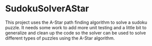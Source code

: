 # SudokuSolverAStar

This project uses the A-Star path finding algorithm to solve a sudoku puzzle.  It needs some work to add more unit testing 
and a little bit to generalize and clean up the code so the solver can be used to solve different types of puzzles
using the A-Star algorithm.

